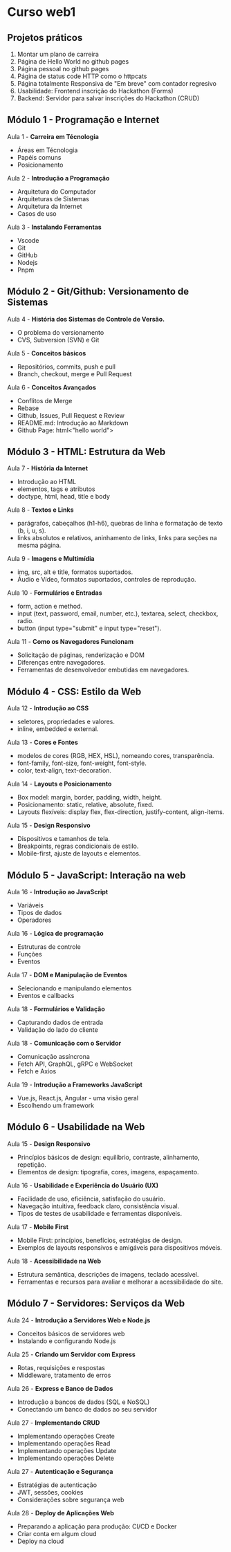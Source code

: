 # Curso web1


## Projetos práticos

1. Montar um plano de carreira
2. Página de Hello World no github pages
3. Página pessoal no github pages
4. Página de status code HTTP como o httpcats
5. Página totalmente Responsiva de "Em breve" com contador regresivo
6. Usabilidade: Frontend inscrição do Hackathon (Forms)
7. Backend: Servidor para salvar inscrições do Hackathon (CRUD)

## Módulo 1 - Programação e Internet

Aula 1 - **Carreira em Técnologia**

- Áreas em Técnologia
- Papéis comuns
- Posicionamento

Aula 2 - **Introdução a Programação**

- Arquitetura do Computador
- Arquiteturas de Sistemas
- Arquitetura da Internet
- Casos de uso

Aula 3 - **Instalando Ferramentas**

- Vscode
- Git
- GitHub
- Nodejs
- Pnpm

## Módulo 2 - Git/Github: Versionamento de Sistemas

Aula 4 - **História dos Sistemas de Controle de Versão.**

- O problema do versionamento
- CVS, Subversion (SVN) e Git

Aula 5 - **Conceitos básicos**

- Repositórios, commits, push e pull
- Branch, checkout, merge e Pull Request

Aula 6 - **Conceitos Avançados**

- Conflitos de Merge
- Rebase
- Github, Issues, Pull Request e Review
- README.md: Introdução ao Markdown
- Github Page: html<"hello world">

## Módulo 3 - HTML: Estrutura da Web

Aula 7 - **História da Internet**

- Introdução ao HTML
- elementos, tags e atributos
- doctype, html, head, title e body

Aula 8 - **Textos e Links**

- parágrafos, cabeçalhos (h1-h6), quebras de linha e formatação de texto (b, i, u, s).
- links absolutos e relativos, aninhamento de links, links para seções na mesma página.

Aula 9 - **Imagens e Multimídia**

- img, src, alt e title, formatos suportados.
- Áudio e Vídeo, formatos suportados, controles de reprodução.

Aula 10 - **Formulários e Entradas**

- form, action e method.
- input (text, password, email, number, etc.), textarea, select, checkbox, radio.
- button (input type="submit" e input type="reset").

Aula 11 - **Como os Navegadores Funcionam**

- Solicitação de páginas, renderização e DOM
- Diferenças entre navegadores.
- Ferramentas de desenvolvedor embutidas em navegadores.

## Módulo 4 - CSS: Estilo da Web

Aula 12 - **Introdução ao CSS**

- seletores, propriedades e valores.
- inline, embedded e external.

Aula 13 - **Cores e Fontes**

- modelos de cores (RGB, HEX, HSL), nomeando cores, transparência.
- font-family, font-size, font-weight, font-style.
- color, text-align, text-decoration.

Aula 14 - **Layouts e Posicionamento**

- Box model: margin, border, padding, width, height.
- Posicionamento: static, relative, absolute, fixed.
- Layouts flexíveis: display flex, flex-direction, justify-content, align-items.

Aula 15 - **Design Responsivo**

- Dispositivos e tamanhos de tela.
- Breakpoints, regras condicionais de estilo.
- Mobile-first, ajuste de layouts e elementos.

## Módulo 5 - JavaScript: Interação na web

Aula 16 - **Introdução ao JavaScript**

- Variáveis
- Tipos de dados
- Operadores

Aula 16 - **Lógica de programação**

- Estruturas de controle
- Funções
- Eventos

Aula 17 - **DOM e Manipulação de Eventos**

- Selecionando e manipulando elementos
- Eventos e callbacks

Aula 18 - **Formulários e Validação**

- Capturando dados de entrada
- Validação do lado do cliente

Aula 18 - **Comunicação com o Servidor**

- Comunicação assíncrona
- Fetch API, GraphQL, gRPC e WebSocket
- Fetch e Axios

Aula 19 - **Introdução a Frameworks JavaScript**

- Vue.js, React.js, Angular - uma visão geral
- Escolhendo um framework

## Módulo 6 - Usabilidade na Web

Aula 15 - **Design Responsivo**

- Princípios básicos de design: equilíbrio, contraste, alinhamento, repetição.
- Elementos de design: tipografia, cores, imagens, espaçamento.

Aula 16 - **Usabilidade e Experiência do Usuário (UX)**

- Facilidade de uso, eficiência, satisfação do usuário.
- Navegação intuitiva, feedback claro, consistência visual.
- Tipos de testes de usabilidade e ferramentas disponíveis.

Aula 17 - **Mobile First**

- Mobile First: princípios, benefícios, estratégias de design.
- Exemplos de layouts responsivos e amigáveis para dispositivos móveis.

Aula 18 - **Acessibilidade na Web**

- Estrutura semântica, descrições de imagens, teclado acessível.
- Ferramentas e recursos para avaliar e melhorar a acessibilidade do site.

## Módulo 7 - Servidores: Serviços da Web

Aula 24 - **Introdução a Servidores Web e Node.js**

- Conceitos básicos de servidores web
- Instalando e configurando Node.js

Aula 25 - **Criando um Servidor com Express**

- Rotas, requisições e respostas
- Middleware, tratamento de erros

Aula 26 - **Express e Banco de Dados**

- Introdução a bancos de dados (SQL e NoSQL)
- Conectando um banco de dados ao seu servidor

Aula 27 - **Implementando CRUD**

- Implementando operações Create
- Implementando operações Read
- Implementando operações Update
- Implementando operações Delete

Aula 27 - **Autenticação e Segurança**

- Estratégias de autenticação
- JWT, sessões, cookies
- Considerações sobre segurança web

Aula 28 - **Deploy de Aplicações Web**

- Preparando a aplicação para produção: CI/CD e Docker
- Criar conta em algum cloud
- Deploy na cloud
